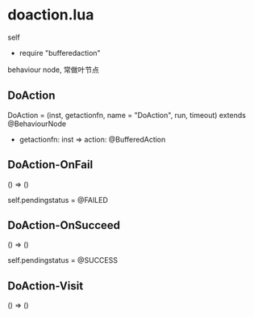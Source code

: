 # doaction.lua

self

- require "bufferedaction"

<docs-expose>

behaviour node, 常做叶节点

</docs-expose>

## DoAction

<docs-expose>

DoAction = (inst, getactionfn, name = "DoAction", run, timeout) extends @BehaviourNode

- getactionfn: inst => action: @BufferedAction

</docs-expose>

## DoAction-OnFail

<docs-expose>

() => ()

self.pendingstatus = @FAILED

</docs-expose>

## DoAction-OnSucceed

<docs-expose>

() => ()

self.pendingstatus = @SUCCESS

</docs-expose>

## DoAction-Visit

<docs-expose>

() => ()

</docs-expose>

